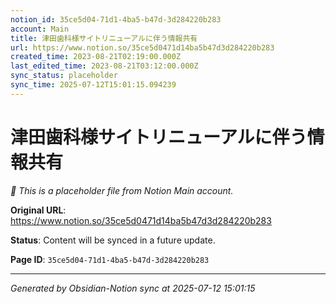```yaml
---
notion_id: 35ce5d04-71d1-4ba5-b47d-3d284220b283
account: Main
title: 津田歯科様サイトリニューアルに伴う情報共有
url: https://www.notion.so/35ce5d0471d14ba5b47d3d284220b283
created_time: 2023-08-21T02:19:00.000Z
last_edited_time: 2023-08-21T03:12:00.000Z
sync_status: placeholder
sync_time: 2025-07-12T15:01:15.094239
---
```


# 津田歯科様サイトリニューアルに伴う情報共有

*🔄 This is a placeholder file from Notion Main account.*

**Original URL**: https://www.notion.so/35ce5d0471d14ba5b47d3d284220b283

**Status**: Content will be synced in a future update.

**Page ID**: `35ce5d04-71d1-4ba5-b47d-3d284220b283`

---

*Generated by Obsidian-Notion sync at 2025-07-12 15:01:15*
